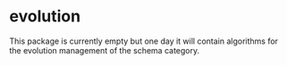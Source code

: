 # evolution

This package is currently empty but one day it will contain algorithms for the evolution management of the schema category.